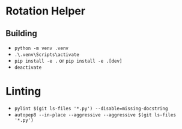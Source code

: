 # Rotation Helper

## Building
- `python -m venv .venv`
- `.\.venv\Scripts\activate`
- `pip install -e .` or `pip install -e .[dev]`
- `deactivate`

# Linting
- `pylint $(git ls-files '*.py') --disable=missing-docstring`
- `autopep8 --in-place --aggressive --aggressive $(git ls-files '*.py')`
